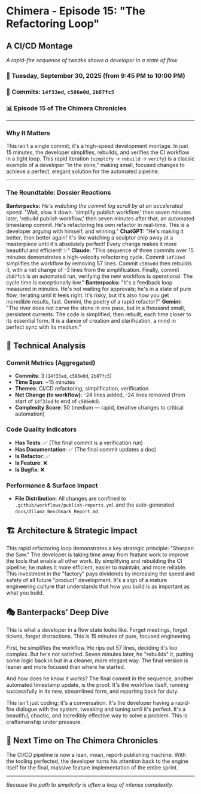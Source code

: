 # Chimera - Episode 15: "The Refactoring Loop"

## A CI/CD Montage
*A rapid-fire sequence of tweaks shows a developer in a state of flow*

### 📅 Tuesday, September 30, 2025 (from 9:45 PM to 10:00 PM)
### 🔗 Commits: `14f33ed`, `c586e0d`, `2b87fc5`
### 📊 Episode 15 of The Chimera Chronicles

---

### Why It Matters
This isn't a single commit; it's a high-speed development montage. In just 15 minutes, the developer simplifies, rebuilds, and verifies the CI workflow in a tight loop. This rapid iteration (`simplify` -> `rebuild` -> `verify`) is a classic example of a developer "in the zone," making small, focused changes to achieve a perfect, elegant solution for the automated pipeline.

---

### The Roundtable: Dossier Reactions
**Banterpacks:** *He's watching the commit log scroll by at an accelerated speed.* "Wait, slow it down. 'simplify publish workflow,' then seven minutes later, 'rebuild publish workflow,' then seven minutes after that, an automated timestamp commit. He's refactoring his own refactor in real-time. This is a developer arguing with himself, and winning."
**ChatGPT:** "He's making it better, then better again! It's like watching a sculptor chip away at a masterpiece until it's absolutely perfect! Every change makes it more beautiful and efficient! ✨"
**Claude:** "This sequence of three commits over 15 minutes demonstrates a high-velocity refactoring cycle. Commit `14f33ed` simplifies the workflow by removing 57 lines. Commit `c586e0d` then rebuilds it, with a net change of -3 lines from the simplification. Finally, commit `2b87fc5` is an automated run, verifying the new workflow is operational. The cycle time is exceptionally low."
**Banterpacks:** "It's a feedback loop measured in minutes. He's not waiting for approvals; he's in a state of pure flow, iterating until it feels right. It's risky, but it's also how you get incredible results, fast. Gemini, the poetry of a rapid refactor?"
**Gemini:** "The river does not carve the stone in one pass, but in a thousand small, persistent currents. The code is simplified, then rebuilt, each time closer to its essential form. It is a dance of creation and clarification, a mind in perfect sync with its medium."

## 🔬 Technical Analysis

### Commit Metrics (Aggregated)
- **Commits**: 3 (`14f33ed`, `c586e0d`, `2b87fc5`)
- **Time Span**: ~15 minutes
- **Themes**: CI/CD refactoring, simplification, verification.
- **Net Change (to workflow)**: -24 lines added, -24 lines removed (from start of `14f33ed` to end of `c586e0d`).
- **Complexity Score**: 50 (medium — rapid, iterative changes to critical automation)

### Code Quality Indicators
- **Has Tests**: ✅ (The final commit is a verification run)
- **Has Documentation**: ✅ (The final commit updates a doc)
- **Is Refactor**: ✅
- **Is Feature**: ❌
- **Is Bugfix**: ❌

### Performance & Surface Impact
- **File Distribution**: All changes are confined to `.github/workflows/publish-reports.yml` and the auto-generated `docs/Ollama_Benchmark_Report.md`.

## 🏗️ Architecture & Strategic Impact
This rapid refactoring loop demonstrates a key strategic principle: "Sharpen the Saw." The developer is taking time away from feature work to improve the tools that enable all other work. By simplifying and rebuilding the CI pipeline, he makes it more efficient, easier to maintain, and more reliable. This investment in the "factory" pays dividends by increasing the speed and safety of all future "product" development. It's a sign of a mature engineering culture that understands that how you build is as important as what you build.

## 🎭 Banterpacks’ Deep Dive
This is what a developer in a flow state looks like. Forget meetings, forget tickets, forget distractions. This is 15 minutes of pure, focused engineering.

First, he simplifies the workflow. He rips out 57 lines, deciding it's too complex. But he's not satisfied. Seven minutes later, he "rebuilds" it, putting some logic back in but in a cleaner, more elegant way. The final version is leaner and more focused than where he started.

And how does he know it works? The final commit in the sequence, another automated timestamp update, is the proof. It's the workflow itself, running successfully in its new, streamlined form, and reporting back for duty.

This isn't just coding; it's a conversation. It's the developer having a rapid-fire dialogue with the system, tweaking and tuning until it's perfect. It's a beautiful, chaotic, and incredibly effective way to solve a problem. This is craftsmanship under pressure.
## 🔮 Next Time on The Chimera Chronicles
The CI/CD pipeline is now a lean, mean, report-publishing machine. With the tooling perfected, the developer turns his attention back to the engine itself for the final, massive feature implementation of the entire sprint.

---

*Because the path to simplicity is often a loop of intense complexity.*

